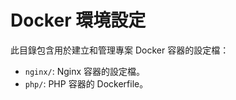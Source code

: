 # Docker 環境設定

此目錄包含用於建立和管理專案 Docker 容器的設定檔：

- `nginx/`: Nginx 容器的設定檔。
- `php/`: PHP 容器的 Dockerfile。

